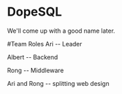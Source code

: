 # DopeSQL
We'll come up with a good name later.

#Team Roles
Ari -- Leader

Albert -- Backend 

Rong -- Middleware

Ari and Rong -- splitting web design
